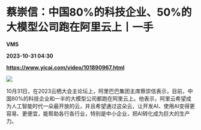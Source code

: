 # 蔡崇信：中国80%的科技企业、50%的大模型公司跑在阿里云上丨一手
**VMS**

**2023-10-31 04:30**

**https://www.yicai.com/video/101890967.html**

![](http://imgcdn.yicai.com/vms-new/2023/10/959c1b62-8e30-4976-b312-be5fd7077076.jpg) 

10月31日，在2023云栖大会主论坛上，阿里巴巴集团主席蔡崇信表示，目前，中国80%的科技企业和一半的大模型公司都跑在阿里云上。他表示，阿里云希望成为人工智能时代一朵最开放的云，并且希望通过这朵云，让开发AI、使用AI变得更容易、更便宜，能帮助各行各行业，特别是中小企业，把AI转化成为巨大的生产力。